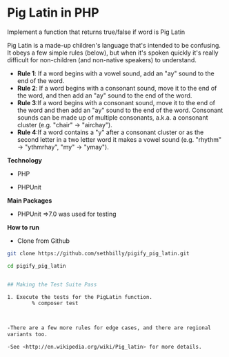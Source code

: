 # Pig Latin in PHP

Implement a function that returns true/false if word is Pig Latin

Pig Latin is a made-up children's language that's intended to be
confusing. It obeys a few simple rules (below), but when it's spoken
quickly it's really difficult for non-children (and non-native speakers)
to understand.


- **Rule 1**: If a word begins with a vowel sound, add an "ay" sound to
  the end of the word.
- **Rule 2**: If a word begins with a consonant sound, move it to the
  end of the word, and then add an "ay" sound to the end of the word.
- **Rule 3**:If a word begins with a consonant sound, move it to the end 
  of the word and then add an "ay" sound to the end of the word. Consonant 
  sounds can be made up of multiple consonants, a.k.a. a consonant cluster 
  (e.g. "chair" -> "airchay").
- **Rule 4**:If a word contains a "y" after a consonant cluster or as the 
  second letter in a two letter word it makes a vowel sound 
  (e.g. "rhythm" -> "ythmrhay", "my" -> "ymay").


**Technology**

- PHP

- PHPUnit


 **Main Packages**

- PHPUnit =>7.0 was used for testing


 **How to run**
- Clone from Github
```bash
git clone https://github.com/sethbilly/pigify_pig_latin.git

cd pigify_pig_latin


## Making the Test Suite Pass

1. Execute the tests for the PigLatin function.
        % composer test



-There are a few more rules for edge cases, and there are regional
variants too.

-See <http://en.wikipedia.org/wiki/Pig_latin> for more details.
